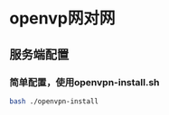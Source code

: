 
# openvp网对网

## 服务端配置

### 简单配置，使用openvpn-install.sh

[git地址]:<https://github.com/angristan/openvpn-install>

```bash
bash ./openvpn-install
